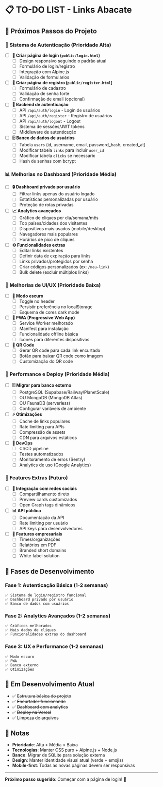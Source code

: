 # 📋 TO-DO LIST - Links Abacate

## 🎯 Próximos Passos do Projeto

### 🔐 **Sistema de Autenticação (Prioridade Alta)**

- [ ] **📄 Criar página de login (`public/login.html`)**
  - [ ] Design responsivo seguindo o padrão atual
  - [ ] Formulário de login/registro
  - [ ] Integração com Alpine.js
  - [ ] Validação de formulários

- [ ] **👤 Criar página de registro (`public/register.html`)**
  - [ ] Formulário de cadastro
  - [ ] Validação de senha forte
  - [ ] Confirmação de email (opcional)

- [ ] **🔑 Backend de autenticação**
  - [ ] API `/api/auth/login` - Login de usuários
  - [ ] API `/api/auth/register` - Registro de usuários
  - [ ] API `/api/auth/logout` - Logout
  - [ ] Sistema de sessões/JWT tokens
  - [ ] Middleware de autenticação

- [ ] **🗄️ Banco de dados de usuários**
  - [ ] Tabela `users` (id, username, email, password_hash, created_at)
  - [ ] Modificar tabela `links` para incluir `user_id`
  - [ ] Modificar tabela `clicks` se necessário
  - [ ] Hash de senhas com bcrypt

### 📊 **Melhorias no Dashboard (Prioridade Média)**

- [ ] **🔒 Dashboard privado por usuário**
  - [ ] Filtrar links apenas do usuário logado
  - [ ] Estatísticas personalizadas por usuário
  - [ ] Proteção de rotas privadas

- [ ] **📈 Analytics avançados**
  - [ ] Gráfico de cliques por dia/semana/mês
  - [ ] Top países/cidades dos visitantes
  - [ ] Dispositivos mais usados (mobile/desktop)
  - [ ] Navegadores mais populares
  - [ ] Horários de pico de cliques

- [ ] **⚙️ Funcionalidades extras**
  - [ ] Editar links existentes
  - [ ] Definir data de expiração para links
  - [ ] Links privados/protegidos por senha
  - [ ] Criar códigos personalizados (ex: `/meu-link`)
  - [ ] Bulk delete (excluir múltiplos links)

### 🎨 **Melhorias de UI/UX (Prioridade Baixa)**

- [ ] **🌙 Modo escuro**
  - [ ] Toggle no header
  - [ ] Persistir preferência no localStorage
  - [ ] Esquema de cores dark mode

- [ ] **📱 PWA (Progressive Web App)**
  - [ ] Service Worker melhorado
  - [ ] Manifest para instalação
  - [ ] Funcionalidade offline básica
  - [ ] Ícones para diferentes dispositivos

- [ ] **🎯 QR Code**
  - [ ] Gerar QR code para cada link encurtado
  - [ ] Botão para baixar QR code como imagem
  - [ ] Customização do QR code

### 🚀 **Performance e Deploy (Prioridade Média)**

- [ ] **🗄️ Migrar para banco externo**
  - [ ] PostgreSQL (Supabase/Railway/PlanetScale)
  - [ ] OU MongoDB (MongoDB Atlas)
  - [ ] OU FaunaDB (serverless)
  - [ ] Configurar variáveis de ambiente

- [ ] **⚡ Otimizações**
  - [ ] Cache de links populares
  - [ ] Rate limiting para APIs
  - [ ] Compressão de assets
  - [ ] CDN para arquivos estáticos

- [ ] **🔧 DevOps**
  - [ ] CI/CD pipeline
  - [ ] Testes automatizados
  - [ ] Monitoramento de erros (Sentry)
  - [ ] Analytics de uso (Google Analytics)

### 🎁 **Features Extras (Futuro)**

- [ ] **🔗 Integração com redes sociais**
  - [ ] Compartilhamento direto
  - [ ] Preview cards customizados
  - [ ] Open Graph tags dinâmicos

- [ ] **📊 API pública**
  - [ ] Documentação da API
  - [ ] Rate limiting por usuário
  - [ ] API keys para desenvolvedores

- [ ] **🏢 Features empresariais**
  - [ ] Times/organizações
  - [ ] Relatórios em PDF
  - [ ] Branded short domains
  - [ ] White-label solution

## 🎯 **Fases de Desenvolvimento**

### **Fase 1: Autenticação Básica** (1-2 semanas)
```
✅ Sistema de login/registro funcional
✅ Dashboard privado por usuário  
✅ Banco de dados com usuários
```

### **Fase 2: Analytics Avançados** (1-2 semanas)
```
✅ Gráficos melhorados
✅ Mais dados de cliques
✅ Funcionalidades extras do dashboard
```

### **Fase 3: UX e Performance** (1-2 semanas)
```
✅ Modo escuro
✅ PWA
✅ Banco externo
✅ Otimizações
```

## 🚧 **Em Desenvolvimento Atual**

- ✅ ~~Estrutura básica do projeto~~
- ✅ ~~Encurtador funcionando~~  
- ✅ ~~Dashboard com analytics~~
- ✅ ~~Deploy na Vercel~~
- ✅ ~~Limpeza de arquivos~~

## 📝 **Notas**

- **Prioridade**: Alta > Média > Baixa
- **Tecnologias**: Manter CSS puro + Alpine.js + Node.js
- **Banco**: Migrar de SQLite para solução externa
- **Design**: Manter identidade visual atual (verde + emojis)
- **Mobile-first**: Todas as novas páginas devem ser responsivas

---

**Próximo passo sugerido**: Começar com a página de login! 🔐
